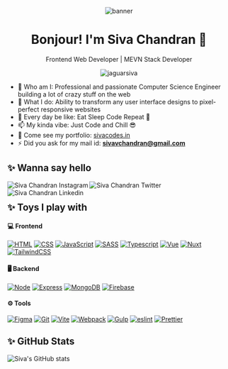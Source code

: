 

<p align="center"> 
 <img src="https://sivacodes.in/logo.png" alt="banner" />
</p>

<h1 align="center"> Bonjour! I'm Siva Chandran 👋 </h1>

<p align="center"> Frontend Web Developer | MEVN Stack Developer </p>

<p align="center"> 
 <img src="https://komarev.com/ghpvc/?username=jaguarsiva&label=Profile%20views&color=129e00&style=plastic" alt="jaguarsiva" />
</p>

-   👯 Who am I: Professional and passionate Computer Science Engineer building a lot of crazy stuff on the web
-   🌱 What I do: Ability to transform any user interface designs to pixel-perfect responsive websites
-   💬 Every day be like: Eat Sleep Code Repeat 🔁
-   📫 My kinda vibe: Just Code and Chill 😎
-   🔭 Come see my portfolio: [sivacodes.in](https://sivacodes.in)
-   ⚡ Did you ask for my mail id: **sivavchandran@gmail.com**

## ✨ Wanna say hello

[<img align="left" src="https://jaguarsiva.github.io/jaguarsiva/images/instagram.png" alt="Siva Chandran Instagram" /> ](https://www.instagram.com/siva_vchandran/)

[<img align="left" src="https://jaguarsiva.github.io/jaguarsiva/images/twitter.png" alt="Siva Chandran Twitter" /> ](https://twitter.com/siva_vchandran)

[<img align="left" src="https://jaguarsiva.github.io/jaguarsiva/images/linkedin.png" alt="Siva Chandran Linkedin" /> ](https://www.linkedin.com/in/sivavchandran/)


<br />

## ✨ Toys I play with

#### 💻 Frontend
   [![HTML](https://img.shields.io/badge/HTML5-E34F26?style=for-the-badge&logo=html5&logoColor=white)](https://www.w3schools.com/html/)
   [![CSS](https://img.shields.io/badge/CSS3-1572B6?style=for-the-badge&logo=css3&logoColor=white)](https://www.w3schools.com/css/)
   [![JavaScript](https://img.shields.io/badge/JavaScript-F7DF1E?style=for-the-badge&logo=javascript&logoColor=black)](https://www.w3schools.com/js/) 
   [![SASS](https://img.shields.io/badge/Sass-CC6699?style=for-the-badge&logo=sass&logoColor=white)](https://sass-lang.com/) 
   [![Typescript](https://img.shields.io/badge/TypeScript-007ACC?style=for-the-badge&logo=typescript&logoColor=white)](https://www.typescriptlang.org/) 
   [![Vue](https://img.shields.io/badge/Vue.js-35495E?style=for-the-badge&logo=vue.js&logoColor=4FC08D)](https://vuejs.org/) 
   [![Nuxt](https://img.shields.io/badge/nuxt.js-00C58E?style=for-the-badge&logo=nuxtdotjs&logoColor=white)](nuxtjs.org) 
   [![TailwindCSS](https://img.shields.io/badge/Tailwind_CSS-38B2AC?style=for-the-badge&logo=tailwind-css&logoColor=white)](https://tailwindcss.com/)

#### 🖥️ Backend
   [![Node](https://img.shields.io/badge/Node.js-43853D?style=for-the-badge&logo=node.js&logoColor=white)](https://nodejs.org/en/)
   [![Express](https://img.shields.io/badge/Express.js-404D59?style=for-the-badge)](https://expressjs.com/)
   [![MongoDB](https://img.shields.io/badge/MongoDB-4EA94B?style=for-the-badge&logo=mongodb&logoColor=white)](https://www.mongodb.com/)
   [![Firebase](https://img.shields.io/badge/firebase-ffca28?style=for-the-badge&logo=firebase&logoColor=black)](https://firebase.google.com/)

#### ⚙️ Tools
   [![Figma](https://img.shields.io/badge/Figma-F24E1E?style=for-the-badge&logo=figma&logoColor=white)](https://www.figma.com/)
   [![Git](https://img.shields.io/badge/git-%23F05033.svg?style=for-the-badge&logo=git&logoColor=white)](https://git-scm.com/)
   [![Vite](https://img.shields.io/badge/Vite-B73BFE?style=for-the-badge&logo=vite&logoColor=FFD62E)](https://vitejs.dev/)
   [![Webpack](https://img.shields.io/badge/Webpack-8DD6F9?style=for-the-badge&logo=Webpack&logoColor=white)](https://webpack.js.org/)
   [![Gulp](https://img.shields.io/badge/GULP-%23CF4647.svg?style=for-the-badge&logo=gulp&logoColor=white)](https://gulpjs.com/)
   [![eslint](https://img.shields.io/badge/eslint-3A33D1?style=for-the-badge&logo=eslint&logoColor=white)](https://eslint.org/)
   [![Prettier](https://img.shields.io/badge/prettier-1A2C34?style=for-the-badge&logo=prettier&logoColor=F7BA3E)](https://prettier.io/)

## ✨ GitHub Stats

![Siva's GitHub stats](https://github-readme-stats.vercel.app/api?username=jaguarsiva&count_private=true)

<!--
**jaguarsiva/jaguarsiva** is a ✨ _special_ ✨ repository because its `README.md` (this file) appears on your GitHub profile.

Here are some ideas to get you started:

- 🔭 I’m currently working on ...
- 🌱 I’m currently learning ...
- 👯 I’m looking to collaborate on ...
- 🤔 I’m looking for help with ...
- 💬 Ask me about ...
- 📫 How to reach me: ...
- 😄 Pronouns: ...
- ⚡ Fun fact: ...
-->
